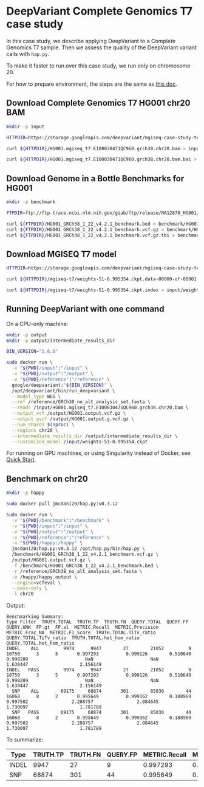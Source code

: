 # DeepVariant Complete Genomics T7 case study

In this case study, we describe applying DeepVariant to a Complete Genomics T7
sample.
Then we assess the quality of the DeepVariant variant calls with `hap.py`.

To make it faster to run over this case study, we run only on chromosome 20.

For how to prepare environment, the steps are the same as
[this doc](deepvariant-case-study.md).


## Download Complete Genomics T7 HG001 chr20 BAM

```bash
mkdir -p input

HTTPDIR=https://storage.googleapis.com/deepvariant/mgiseq-case-study-testdata

curl ${HTTPDIR}/HG001.mgiseq_t7.E100030471QC960.grch38.chr20.bam > input/HG001.mgiseq_t7.E100030471QC960.grch38.chr20.bam

curl ${HTTPDIR}/HG001.mgiseq_t7.E100030471QC960.grch38.chr20.bam.bai > input/HG001.mgiseq_t7.E100030471QC960.grch38.chr20.bam.bai
```

## Download Genome in a Bottle Benchmarks for HG001

```bash
mkdir -p benchmark

FTPDIR=ftp://ftp-trace.ncbi.nlm.nih.gov/giab/ftp/release/NA12878_HG001/NISTv4.2.1/GRCh38

curl ${FTPDIR}/HG001_GRCh38_1_22_v4.2.1_benchmark.bed > benchmark/HG001_GRCh38_1_22_v4.2.1_benchmark.bed
curl ${FTPDIR}/HG001_GRCh38_1_22_v4.2.1_benchmark.vcf.gz > benchmark/HG001_GRCh38_1_22_v4.2.1_benchmark.vcf.gz
curl ${FTPDIR}/HG001_GRCh38_1_22_v4.2.1_benchmark.vcf.gz.tbi > benchmark/HG001_GRCh38_1_22_v4.2.1_benchmark.vcf.gz.tbi
```

## Download MGISEQ T7 model

```bash
HTTPDIR=https://storage.googleapis.com/deepvariant/mgiseq-case-study-testdata

curl ${HTTPDIR}/mgiseq-t7/weights-51-0.995354.ckpt.data-00000-of-00001 > input/weights-51-0.995354.ckpt.data-00000-of-00001

curl ${HTTPDIR}/mgiseq-t7/weights-51-0.995354.ckpt.index > input/weights-51-0.995354.ckpt.index
```

## Running DeepVariant with one command

On a CPU-only machine:

```bash
mkdir -p output
mkdir -p output/intermediate_results_dir

BIN_VERSION="1.6.0"

sudo docker run \
  -v "${PWD}/input":"/input" \
  -v "${PWD}/output":"/output" \
  -v "${PWD}/reference":"/reference" \
  google/deepvariant:"${BIN_VERSION}" \
  /opt/deepvariant/bin/run_deepvariant \
  --model_type WGS \
  --ref /reference/GRCh38_no_alt_analysis_set.fasta \
  --reads /input/HG001.mgiseq_t7.E100030471QC960.grch38.chr20.bam \
  --output_vcf /output/HG001.output.vcf.gz \
  --output_gvcf /output/HG001.output.g.vcf.gz \
  --num_shards $(nproc) \
  --regions chr20 \
  --intermediate_results_dir /output/intermediate_results_dir \
  --customized_model /input/weights-51-0.995354.ckpt
```

For running on GPU machines, or using Singularity instead of Docker, see
[Quick Start](deepvariant-quick-start.md).

## Benchmark on chr20

```bash
mkdir -p happy

sudo docker pull jmcdani20/hap.py:v0.3.12

sudo docker run \
  -v "${PWD}/benchmark":"/benchmark" \
  -v "${PWD}/input":"/input" \
  -v "${PWD}/output":"/output" \
  -v "${PWD}/reference":"/reference" \
  -v "${PWD}/happy:/happy" \
  jmcdani20/hap.py:v0.3.12 /opt/hap.py/bin/hap.py \
  /benchmark/HG001_GRCh38_1_22_v4.2.1_benchmark.vcf.gz \
  /output/HG001.output.vcf.gz \
  -f /benchmark/HG001_GRCh38_1_22_v4.2.1_benchmark.bed \
  -r /reference/GRCh38_no_alt_analysis_set.fasta \
  -o /happy/happy.output \
  --engine=vcfeval \
  --pass-only \
  -l chr20
```

Output:

```
Benchmarking Summary:
Type Filter  TRUTH.TOTAL  TRUTH.TP  TRUTH.FN  QUERY.TOTAL  QUERY.FP  QUERY.UNK  FP.gt  FP.al  METRIC.Recall  METRIC.Precision  METRIC.Frac_NA  METRIC.F1_Score  TRUTH.TOTAL.TiTv_ratio  QUERY.TOTAL.TiTv_ratio  TRUTH.TOTAL.het_hom_ratio  QUERY.TOTAL.het_hom_ratio
INDEL    ALL         9974      9947        27        21052         9      10750      3      5       0.997293          0.999126        0.510640         0.998209                     NaN                     NaN                   1.630447                   2.156149
INDEL   PASS         9974      9947        27        21052         9      10750      3      5       0.997293          0.999126        0.510640         0.998209                     NaN                     NaN                   1.630447                   2.156149
  SNP    ALL        69175     68874       301        85030        44      16068      8      2       0.995649          0.999362        0.188969         0.997502                2.288757                2.084645                   1.730097                   1.781789
  SNP   PASS        69175     68874       301        85030        44      16068      8      2       0.995649          0.999362        0.188969         0.997502                2.288757                2.084645                   1.730097                   1.781789
```

To summarize:

| Type  | TRUTH.TP | TRUTH.FN | QUERY.FP | METRIC.Recall | METRIC.Precision | METRIC.F1_Score |
| ----- | -------- | -------- | -------- | ------------- | ---------------- | --------------- |
| INDEL | 9947     | 27       | 9        | 0.997293      | 0.999126         | 0.998209        |
| SNP   | 68874    | 301      | 44       | 0.995649      | 0.999362         | 0.997502        |
